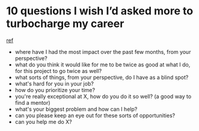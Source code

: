 # 10 questions I wish I’d asked more to turbocharge my career
[ref](https://medium.com/@joulee/10-questions-i-wish-id-asked-more-to-turbocharge-my-career-afad1b0fa501)

- where have I had the most impact over the past few months, from your perspective?
- what do you think it would like for me to be twice as good at what I do, for this project to go twice as well?
- what sorts of things, from your perspective, do I have as a blind spot?
- what's hard for you in your job?
- how do you prioritize your time?
- you're really exceptional at X, how do you do it so well? (a good way to find a mentor)
- what's your biggest problem and how can I help?
- can you please keep an eye out for these sorts of opportunities?
- can you help me do X?